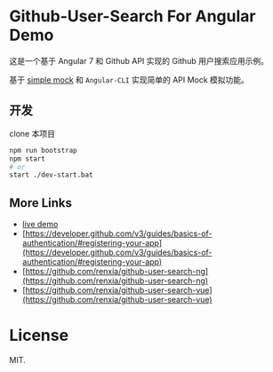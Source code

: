 # Github-User-Search For Angular Demo

这是一个基于 Angular 7 和 Github API 实现的 Github 用户搜索应用示例。

基于 [simple mock](https://github.com/lzwme/simple-mock) 和 `Angular-CLI` 实现简单的 API Mock 模拟功能。

## 开发

clone 本项目

```bash
npm run bootstrap
npm start
# or
start ./dev-start.bat
```

## More Links

- [live demo](https://lzw.me/pages/demo/github-user-search-ng/)
- [https://developer.github.com/v3/guides/basics-of-authentication/#registering-your-app](https://developer.github.com/v3/guides/basics-of-authentication/#registering-your-app)
- [https://github.com/renxia/github-user-search-ng](https://github.com/renxia/github-user-search-ng)
- [https://github.com/renxia/github-user-search-vue](https://github.com/renxia/github-user-search-vue)

# License

MIT.

